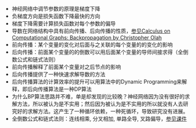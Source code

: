 * 神经网络中调节参数的原理是梯度下降
 * 负梯度方向是损失函数下降最快的方向
* 梯度下降需要计算损失函数对每个参数的偏导
* 导数在网络结构中具有前向传播、后向传播的性质，[参见Calculus on Computational Graphs: Backpropagation by Christopher Olah](http://colah.github.io/posts/2015-08-Backprop/)
 * 前向传播：某个变量的变化对后面与之关联的每个变量的的变化的影响
 * 后向传播：前面某个变量的的倒数可以用后面某个变量的导师间接求得（全倒数公式和链式法则）
 * 前向传播解释了前面某个变量对之后节点的影响
 * 后向传播提供了一种快速求解导数的方法
 * 后向传播算法的计算效率的提升可以用算法中的Dynamic Programming来解释，即后向传播算法是一种DP算法
 * 为什么BP算法思路并不难，单是却发现的比较晚？神经网络因为没有很好的求解方法，所以被认为是不实用；然后因为被认为是不实用的所以就没有人去研究好的求解方法。这产生了一种循环依赖，一种死循环，导致研究没有进展。
* 全倒数公式和链式法则：连线相乘, 分叉相加, 单路全导, 叉路偏导，[参见课件](http://wenku.baidu.com/link?url=FNI0M1MZnXS4_z3DieE4wXrmWEUVA8th2HvkalN98JvXq7quG3KQrnipNQlxC6syTIrWsjnLOR7YvjU5J05uHWzMG11K92D21eQo68QhA0W)



